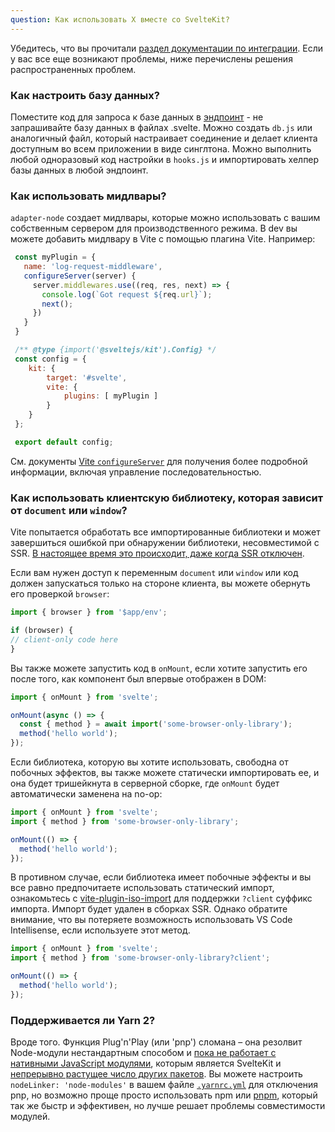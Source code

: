 ```yaml
---
question: Как использовать X вместе со SvelteKit?
---
```

Убедитесь, что вы прочитали [раздел документации по интеграции](/docs#dopolnitelnye-resursy-integracziya). Если у вас все еще возникают проблемы, ниже перечислены решения распространенных проблем.

### Как настроить базу данных?

Поместите код для запроса к базе данных в [эндпоинт](/docs#marshruty-endpointy) - не запрашивайте базу данных в файлах .svelte. Можно создать `db.js` или аналогичный файл, который настраивает соединение и делает клиента доступным во всем приложении в виде синглтона. Можно выполнить любой одноразовый код настройки в `hooks.js` и импортировать хелпер базы данных в любой эндпоинт.


### Как использовать мидлвары?

`adapter-node` создает мидлвары, которые можно использовать с вашим собственным сервером для производственного режима. В dev вы можете добавить мидлвару в Vite с помощью плагина Vite. Например:

```js
 const myPlugin = {
   name: 'log-request-middleware',
   configureServer(server) {
     server.middlewares.use((req, res, next) => {
       console.log(`Got request ${req.url}`);
       next();
     })
   }
 }

 /** @type {import('@sveltejs/kit').Config} */
 const config = {
 	kit: {
 		target: '#svelte',
 		vite: {
 			plugins: [ myPlugin ]
 		}
 	}
 };

 export default config;
 ```
 См. документы [Vite `configureServer`](https://vitejs.dev/guide/api-plugin.html#configureserver) для получения более подробной информации, включая управление последовательностью.


### Как использовать клиентскую библиотеку, которая зависит от `document` или `window`?

Vite попытается обработать все импортированные библиотеки и может завершиться ошибкой при обнаружении библиотеки, несовместимой с SSR. [В настоящее время это происходит, даже когда SSR отключен](https://github.com/sveltejs/kit/issues/754).

Если вам нужен доступ к переменным `document` или `window` или код должен запускаться только на стороне клиента, вы можете обернуть его проверкой `browser`:

```js
import { browser } from '$app/env';

if (browser) {
// client-only code here
}
```
Вы также можете запустить код в `onMount`, если хотите запустить его после того, как компонент был впервые отображен в DOM:

```js
import { onMount } from 'svelte';

onMount(async () => {
  const { method } = await import('some-browser-only-library');
  method('hello world');
});
```

Если библиотека, которую вы хотите использовать, свободна от побочных эффектов, вы также можете статически импортировать ее, и она будет тришейкнута в серверной сборке, где `onMount` будет автоматически заменена на no-op:

```js
import { onMount } from 'svelte';
import { method } from 'some-browser-only-library';

onMount(() => {
  method('hello world');
});
```

В противном случае, если библиотека имеет побочные эффекты и вы все равно предпочитаете использовать статический импорт, ознакомьтесь с [vite-plugin-iso-import](https://github.com/bluwy/vite-plugin-iso-import) для поддержки `?client` суффикс импорта. Импорт будет удален в сборках SSR. Однако обратите внимание, что вы потеряете возможность использовать VS Code Intellisense, если используете этот метод.

```js
import { onMount } from 'svelte';
import { method } from 'some-browser-only-library?client';

onMount(() => {
  method('hello world');
});
```

### Поддерживается ли Yarn 2?

Вроде того. Функция Plug'n'Play (или 'pnp') сломана – она резолвит Node-модули нестандартным способом и [пока не работает с нативными JavaScript модулями](https://github.com/yarnpkg/berry/issues/638), которым является SvelteKit и [непрерывно растущее число других пакетов](https://blog.sindresorhus.com/get-ready-for-esm-aa53530b3f77). Вы можете настроить `nodeLinker: 'node-modules'` в вашем файле [`.yarnrc.yml`](https://yarnpkg.com/configuration/yarnrc#nodeLinker) для отключения pnp, но возможно проще просто  использовать  npm или [pnpm](https://pnpm.io/), который так же быстр и эффективен, но лучше решает проблемы совместимости модулей.